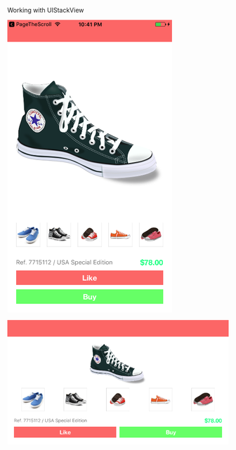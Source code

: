 Working with UIStackView

![UIStackView](https://github.com/kenaramaki/iOS10-Swift3-Udemy-Course/blob/master/screenshots/img-stackview-1.png?raw=true "UIStackView")

![UIStackView](https://github.com/kenaramaki/iOS10-Swift3-Udemy-Course/blob/master/screenshots/img-stackview-2.png?raw=true "UIStackView")

